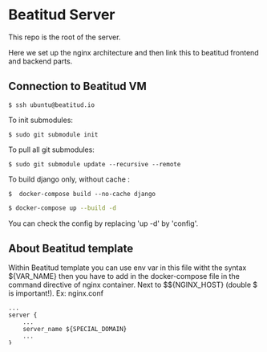 # Beatitud Server

This repo is the root of the server.

Here we set up the nginx architecture and then link this to beatitud frontend and backend parts.

## Connection to Beatitud VM

```shell
$ ssh ubuntu@beatitud.io
```

To init submodules:
```shell
$ sudo git submodule init
```

To pull all git submodules:
```shell
$ sudo git submodule update --recursive --remote
```

To build django only, without cache :
```shell
$  docker-compose build --no-cache django
```

```bash
$ docker-compose up --build -d
```

You can check the config by replacing 'up -d' by 'config'.

## About Beatitud template
Within Beatitud template you can use env var in this file witht the syntax ${VAR_NAME} then you have to add in the docker-compose file in the command directive of nginx container. Next to $${NGINX_HOST} (double $ is important!).
Ex:
nginx.conf
```
...
server {
    ...
    server_name ${SPECIAL_DOMAIN}
    ...
}
```
docker-compose.ym
```
    environment:
      - NGINX_HOST=beatitud.io
      - SPECIAL_DOMAIN=special.com
    command: /bin/sh -c "envsubst '$${NGINX_HOST} $${SPECIAL_DOMAIN}' < /etc/nginx/nginx.conf > /etc/nginx/nginx.conf && exec nginx -g 'daemon off;'"
```

## Reload a modification in nginx.conf
In the nginx container
```bash
envsubst < /etc/nginx/nginx.conf > /etc/nginx/nginx.conf
nginx -s reload
```

## Logs
Nginx will generate its logs in the nginx/logs/ repo.
There will be logs for every server of nginx. Then it's up to you to cross the information to get what  you want.

## Domain registered
First of all, the only two ports open are 80 and 443 (every connection on 80 will be redirect to 443).
- https://${NGINX_HOST} (landing page)
- https://staging.${NGINX_HOST} (link to staging code for front)
- https://staging.api.${NGINX_HOST} (link to staging code for back)
- https://showcase.${NGINX_HOST} (link to production code for front)
- https://showcase.api.${NGINX_HOST} (link to production code for back)